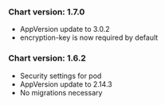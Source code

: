 ### Chart version: 1.7.0
 - AppVersion update to 3.0.2
 - encryption-key is now required by default

### Chart version: 1.6.2
 - Security settings for pod
 - AppVersion update to 2.14.3
 - No migrations necessary